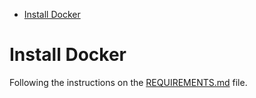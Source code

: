 <!-- TOC -->

- [Install Docker](#install-docker)

<!-- TOC -->

# Install Docker


Following the instructions on the [REQUIREMENTS.md](../REQUIREMENTS.md) file.
